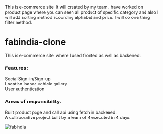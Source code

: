This is e-commerce site. It will created by my team.I have worked on product page where you can seen all product of specific category and also I will add sorting method acoording alphabet and price. I will do one thing filter method.
# fabindia-clone



<p>This is e-commerce site. where I used fronted as well as backened.  </p>
<h3>Features: </h3>
<P>Social Sign-in/Sign-up <br>
Location-based vehicle gallery<br> 
User authentication
</p>
<h3>Areas of responsibility: </h3>
<p>Built product page and call api using fetch in backened. <br>
A collaborative project built by a team of 4 executed in 4 days. </p>

![fabindia](https://user-images.githubusercontent.com/70104100/159648061-2451a780-4418-4a6f-95fd-fd4bd5f47ee2.png)
